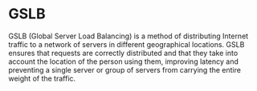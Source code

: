 # GSLB

GSLB (Global Server Load Balancing) is a method of distributing Internet traffic to a network of servers in different geographical locations. GSLB ensures that requests are correctly distributed and that they take into account the location of the person using them, improving latency and preventing a single server or group of servers from carrying the entire weight of the traffic.

